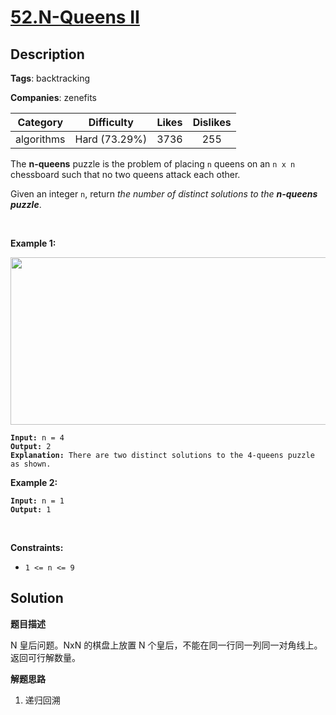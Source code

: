 # [52.N-Queens II](https://leetcode.com/problems/n-queens-ii/description/)

## Description

**Tags**: backtracking

**Companies**: zenefits

| Category | Difficulty | Likes | Dislikes |
| :------: | :--------: | :---: | :------: |
| algorithms | Hard (73.29%) | 3736 | 255 |

<p>The <strong>n-queens</strong> puzzle is the problem of placing <code>n</code> queens on an <code>n x n</code> chessboard such that no two queens attack each other.</p>
<p>Given an integer <code>n</code>, return <em>the number of distinct solutions to the&nbsp;<strong>n-queens puzzle</strong></em>.</p>
<p>&nbsp;</p>
<p><strong class="example">Example 1:</strong></p>
<img alt="" src="https://assets.leetcode.com/uploads/2020/11/13/queens.jpg" style="width: 600px; height: 268px;" />
<pre><code><strong>Input:</strong> n = 4
<strong>Output:</strong> 2
<strong>Explanation:</strong> There are two distinct solutions to the 4-queens puzzle as shown.</code></pre>
<p><strong class="example">Example 2:</strong></p>
<pre><code><strong>Input:</strong> n = 1
<strong>Output:</strong> 1</code></pre>
<p>&nbsp;</p>
<p><strong>Constraints:</strong></p>
<ul>
  <li><code>1 &lt;= n &lt;= 9</code></li>
</ul>

## Solution

**题目描述**

N 皇后问题。NxN 的棋盘上放置 N 个皇后，不能在同一行同一列同一对角线上。返回可行解数量。

**解题思路**

1. 递归回溯

